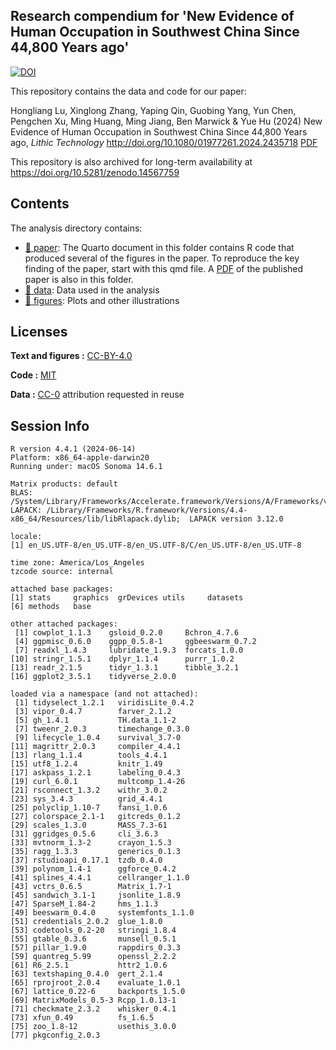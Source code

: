 ## Research compendium for 'New Evidence of Human Occupation in Southwest China Since 44,800 Years ago'

[![DOI](https://zenodo.org/badge/DOI/10.5281/zenodo.14567759.svg)](https://doi.org/10.5281/zenodo.14567759)

This repository contains the data and code for our paper:

Hongliang Lu, Xinglong Zhang, Yaping Qin, Guobing Yang, Yun Chen, Pengchen Xu, Ming Huang, Ming Jiang, Ben Marwick & Yue Hu (2024) New Evidence of Human Occupation in Southwest China Since 44,800 Years ago, *Lithic Technology* <http://doi.org/10.1080/01977261.2024.2435718> [PDF](/paper/Hongliang-el-al-2024-Zhaoguodong.pdf)

This repository is also archived for long-term availability at https://doi.org/10.5281/zenodo.14567759 

## Contents

The analysis directory contains:

-   [:file_folder: paper](/paper): The Quarto document in this folder contains R code that produced several of the figures in the paper. To reproduce the key finding of the paper, start with this qmd file. A [PDF](/paper/Hongliang-el-al-2024-Zhaoguodong.pdf) of the published paper is also in this folder.
-   [:file_folder: data](/data): Data used in the analysis
-   [:file_folder: figures](/analysis/figures): Plots and other illustrations

## Licenses

**Text and figures :** [CC-BY-4.0](http://creativecommons.org/licenses/by/4.0/)

**Code :** [MIT](/License.md)

**Data :** [CC-0](http://creativecommons.org/publicdomain/zero/1.0/) attribution requested in reuse

## Session Info

```         
R version 4.4.1 (2024-06-14)
Platform: x86_64-apple-darwin20
Running under: macOS Sonoma 14.6.1

Matrix products: default
BLAS:   /System/Library/Frameworks/Accelerate.framework/Versions/A/Frameworks/vecLib.framework/Versions/A/libBLAS.dylib 
LAPACK: /Library/Frameworks/R.framework/Versions/4.4-x86_64/Resources/lib/libRlapack.dylib;  LAPACK version 3.12.0

locale:
[1] en_US.UTF-8/en_US.UTF-8/en_US.UTF-8/C/en_US.UTF-8/en_US.UTF-8

time zone: America/Los_Angeles
tzcode source: internal

attached base packages:
[1] stats     graphics  grDevices utils     datasets 
[6] methods   base     

other attached packages:
 [1] cowplot_1.1.3    gsloid_0.2.0     Bchron_4.7.6    
 [4] ggpmisc_0.6.0    ggpp_0.5.8-1     ggbeeswarm_0.7.2
 [7] readxl_1.4.3     lubridate_1.9.3  forcats_1.0.0   
[10] stringr_1.5.1    dplyr_1.1.4      purrr_1.0.2     
[13] readr_2.1.5      tidyr_1.3.1      tibble_3.2.1    
[16] ggplot2_3.5.1    tidyverse_2.0.0 

loaded via a namespace (and not attached):
 [1] tidyselect_1.2.1   viridisLite_0.4.2 
 [3] vipor_0.4.7        farver_2.1.2      
 [5] gh_1.4.1           TH.data_1.1-2     
 [7] tweenr_2.0.3       timechange_0.3.0  
 [9] lifecycle_1.0.4    survival_3.7-0    
[11] magrittr_2.0.3     compiler_4.4.1    
[13] rlang_1.1.4        tools_4.4.1       
[15] utf8_1.2.4         knitr_1.49        
[17] askpass_1.2.1      labeling_0.4.3    
[19] curl_6.0.1         multcomp_1.4-26   
[21] rsconnect_1.3.2    withr_3.0.2       
[23] sys_3.4.3          grid_4.4.1        
[25] polyclip_1.10-7    fansi_1.0.6       
[27] colorspace_2.1-1   gitcreds_0.1.2    
[29] scales_1.3.0       MASS_7.3-61       
[31] ggridges_0.5.6     cli_3.6.3         
[33] mvtnorm_1.3-2      crayon_1.5.3      
[35] ragg_1.3.3         generics_0.1.3    
[37] rstudioapi_0.17.1  tzdb_0.4.0        
[39] polynom_1.4-1      ggforce_0.4.2     
[41] splines_4.4.1      cellranger_1.1.0  
[43] vctrs_0.6.5        Matrix_1.7-1      
[45] sandwich_3.1-1     jsonlite_1.8.9    
[47] SparseM_1.84-2     hms_1.1.3         
[49] beeswarm_0.4.0     systemfonts_1.1.0 
[51] credentials_2.0.2  glue_1.8.0        
[53] codetools_0.2-20   stringi_1.8.4     
[55] gtable_0.3.6       munsell_0.5.1     
[57] pillar_1.9.0       rappdirs_0.3.3    
[59] quantreg_5.99      openssl_2.2.2     
[61] R6_2.5.1           httr2_1.0.6       
[63] textshaping_0.4.0  gert_2.1.4        
[65] rprojroot_2.0.4    evaluate_1.0.1    
[67] lattice_0.22-6     backports_1.5.0   
[69] MatrixModels_0.5-3 Rcpp_1.0.13-1     
[71] checkmate_2.3.2    whisker_0.4.1     
[73] xfun_0.49          fs_1.6.5          
[75] zoo_1.8-12         usethis_3.0.0     
[77] pkgconfig_2.0.3   
```
